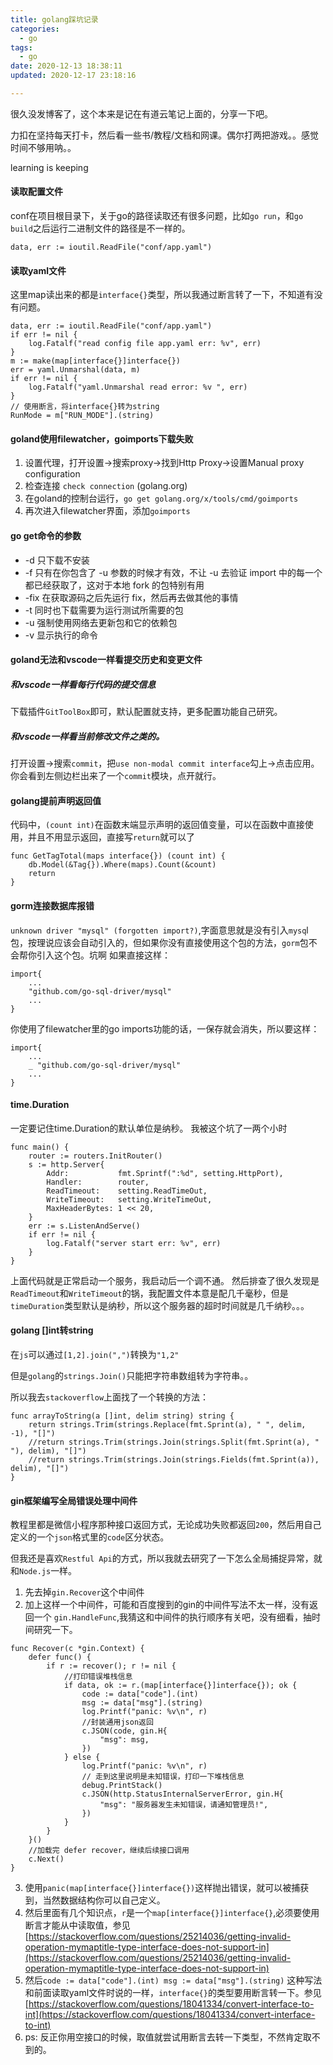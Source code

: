 ```yaml
---
title: golang踩坑记录
categories:
  - go
tags:
  - go
date: 2020-12-13 18:38:11
updated: 2020-12-17 23:18:16

---
```


很久没发博客了，这个本来是记在有道云笔记上面的，分享一下吧。

力扣在坚持每天打卡，然后看一些书/教程/文档和网课。偶尔打两把游戏。。感觉时间不够用呐。。

learning is keeping

#### 读取配置文件

conf在项目根目录下，关于go的路径读取还有很多问题，比如`go run`，和`go build`之后运行二进制文件的路径是不一样的。
```golang
data, err := ioutil.ReadFile("conf/app.yaml")
```

#### 读取yaml文件
这里map读出来的都是`interface{}`类型，所以我通过断言转了一下，不知道有没有问题。
```golang
data, err := ioutil.ReadFile("conf/app.yaml")
if err != nil {
	log.Fatalf("read config file app.yaml err: %v", err)
}
m := make(map[interface{}]interface{})
err = yaml.Unmarshal(data, m)
if err != nil {
	log.Fatalf("yaml.Unmarshal read error: %v ", err)
}
// 使用断言，将interface{}转为string
RunMode = m["RUN_MODE"].(string)
```
<!--more-->
#### goland使用filewatcher，goimports下载失败
1. 设置代理，打开设置->搜索proxy->找到Http Proxy->设置Manual proxy configuration
2. 检查连接 `check connection` (golang.org)
3. 在goland的控制台运行，` go get golang.org/x/tools/cmd/goimports
`
4. 再次进入filewatcher界面，添加`goimports`


#### go get命令的参数
- -d 只下载不安装
- -f 只有在你包含了 -u 参数的时候才有效，不让 -u 去验证 import 中的每一个都已经获取了，这对于本地 fork 的包特别有用
- -fix 在获取源码之后先运行 fix，然后再去做其他的事情
- -t 同时也下载需要为运行测试所需要的包
- -u 强制使用网络去更新包和它的依赖包
- -v 显示执行的命令


#### goland无法和vscode一样看提交历史和变更文件

##### 和vscode一样看每行代码的提交信息

下载插件`GitToolBox`即可，默认配置就支持，更多配置功能自己研究。

##### 和vscode一样看当前修改文件之类的。

打开设置->搜索`commit`，把`use non-modal commit interface`勾上->点击应用。你会看到左侧边栏出来了一个`commit`模块，点开就行。


#### golang提前声明返回值
代码中，`(count int)`在函数末端显示声明的返回值变量，可以在函数中直接使用，并且不用显示返回，直接写`return`就可以了
```golang
func GetTagTotal(maps interface{}) (count int) {
	db.Model(&Tag{}).Where(maps).Count(&count)
	return
}
```

#### gorm连接数据库报错
`unknown driver "mysql" (forgotten import?)`,字面意思就是没有引入`mysq`l包，按理说应该会自动引入的，但如果你没有直接使用这个包的方法，`gorm`包不会帮你引入这个包。坑啊
如果直接这样：
```golang
import{
    ...
    "github.com/go-sql-driver/mysql"
    ...
}
```
你使用了filewatcher里的go imports功能的话，一保存就会消失，所以要这样：
```golang
import{
    ...
    _ "github.com/go-sql-driver/mysql"
    ...
}
```

#### time.Duration

一定要记住time.Duration的默认单位是纳秒。
我被这个坑了一两个小时
```golang
func main() {
	router := routers.InitRouter()
	s := http.Server{
		Addr:           fmt.Sprintf(":%d", setting.HttpPort),
		Handler:        router,
		ReadTimeout:    setting.ReadTimeOut,
		WriteTimeout:   setting.WriteTimeOut,
		MaxHeaderBytes: 1 << 20,
	}
	err := s.ListenAndServe()
	if err != nil {
		log.Fatalf("server start err: %v", err)
	}
}
```
上面代码就是正常启动一个服务，我启动后一个调不通。
然后排查了很久发现是`ReadTimeout`和`WriteTimeout`的锅，我配置文件本意是配几千毫秒，但是`timeDuration`类型默认是纳秒，所以这个服务器的超时时间就是几千纳秒。。。


#### golang []int转string
在`js`可以通过`[1,2].join(",")`转换为`"1,2"`

但是`golang`的`strings.Join()`只能把字符串数组转为字符串。。

所以我去`stackoverflow`上面找了一个转换的方法：
```golang
func arrayToString(a []int, delim string) string {
	return strings.Trim(strings.Replace(fmt.Sprint(a), " ", delim, -1), "[]")
	//return strings.Trim(strings.Join(strings.Split(fmt.Sprint(a), " "), delim), "[]")
	//return strings.Trim(strings.Join(strings.Fields(fmt.Sprint(a)), delim), "[]")
}

```

#### gin框架编写全局错误处理中间件
教程里都是微信小程序那种接口返回方式，无论成功失败都返回`200`，然后用自己定义的一个`json`格式里的`code`区分状态。

但我还是喜欢`Restful Api`的方式，所以我就去研究了一下怎么全局捕捉异常，就和`Node.js`一样。

1. 先去掉`gin.Recover`这个中间件
2. 加上这样一个中间件，可能和百度搜到的gin的中间件写法不太一样，没有返回一个
`gin.HandleFunc`,我猜这和中间件的执行顺序有关吧，没有细看，抽时间研究一下。

```golang
func Recover(c *gin.Context) {
	defer func() {
		if r := recover(); r != nil {
			//打印错误堆栈信息
			if data, ok := r.(map[interface{}]interface{}); ok {
				code := data["code"].(int)
				msg := data["msg"].(string)
				log.Printf("panic: %v\n", r)
				//封装通用json返回
				c.JSON(code, gin.H{
					"msg": msg,
				})
			} else {
				log.Printf("panic: %v\n", r)
				// 走到这里说明是未知错误，打印一下堆栈信息
				debug.PrintStack()
				c.JSON(http.StatusInternalServerError, gin.H{
					"msg": "服务器发生未知错误，请通知管理员!",
				})
			}
		}
	}()
	//加载完 defer recover，继续后续接口调用
	c.Next()
}
```

3. 使用`panic(map[interface{}]interface{})`这样抛出错误，就可以被捕获到，当然数据结构你可以自己定义。
4. 然后里面有几个知识点，`r`是一个`map[interface{}]interface{}`,必须要使用断言才能从中读取值，参见[https://stackoverflow.com/questions/25214036/getting-invalid-operation-mymaptitle-type-interface-does-not-support-in](https://stackoverflow.com/questions/25214036/getting-invalid-operation-mymaptitle-type-interface-does-not-support-in)
5. 然后`code := data["code"].(int) msg := data["msg"].(string)` 这种写法和前面读取yaml文件时说的一样，`interface{}`的类型要用断言转一下。参见[https://stackoverflow.com/questions/18041334/convert-interface-to-int](https://stackoverflow.com/questions/18041334/convert-interface-to-int)
6. ps: 反正你用空接口的时候，取值就尝试用断言去转一下类型，不然肯定取不到的。

